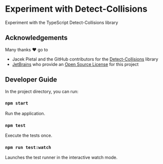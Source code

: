 # Experiment with Detect-Collisions

Experiment with the TypeScript Detect-Collisions library

## Acknowledgements

Many thanks ❤️ go to

- Jacek Pietal and the GitHub contributors for the [Detect-Collisions](https://github.com/Prozi/detect-collisions) library
- [JetBrains](https://www.jetbrains.com/?from=PROJECT-NAME) who provide an [Open Source License](https://www.jetbrains.com/community/opensource/) for this project

## Developer Guide

In the project directory, you can run:

### `npm start`

Run the application.

### `npm test`

Execute the tests once.

### `npm run test:watch`

Launches the test runner in the interactive watch mode.

